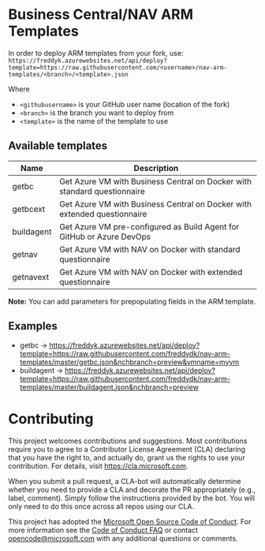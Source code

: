 # Business Central/NAV ARM Templates

In order to deploy ARM templates from your fork, use:
`https://freddyk.azurewebsites.net/api/deploy?template=https://raw.githubusercontent.com/<username>/nav-arm-templates/<branch>/<template>.json`

Where
- `<githubusername>` is your GitHub user name (location of the fork)
- `<branch>` is the branch you want to deploy from
- `<template>` is the name of the template to use

## Available templates

| Name | Description |
|---|---|
| getbc | Get Azure VM with Business Central on Docker with standard questionnaire |
| getbcext | Get Azure VM with Business Central on Docker with extended questionnaire |
| buildagent | Get Azure VM pre-configured as Build Agent for GitHub or Azure DevOps |
| getnav | Get Azure VM with NAV on Docker with standard questionnaire |
| getnavext | Get Azure VM with NAV on Docker with extended questionnaire |

**Note:** You can add parameters for prepopulating fields in the ARM template.

## Examples
- getbc -> https://freddyk.azurewebsites.net/api/deploy?template=https://raw.githubusercontent.com/freddydk/nav-arm-templates/master/getbc.json&nchbranch=preview&vmname=myvm
- buildagent -> https://freddyk.azurewebsites.net/api/deploy?template=https://raw.githubusercontent.com/freddydk/nav-arm-templates/master/buildagent.json&nchbranch=preview

# Contributing

This project welcomes contributions and suggestions.  Most contributions require you to agree to a
Contributor License Agreement (CLA) declaring that you have the right to, and actually do, grant us
the rights to use your contribution. For details, visit https://cla.microsoft.com.

When you submit a pull request, a CLA-bot will automatically determine whether you need to provide
a CLA and decorate the PR appropriately (e.g., label, comment). Simply follow the instructions
provided by the bot. You will only need to do this once across all repos using our CLA.

This project has adopted the [Microsoft Open Source Code of Conduct](https://opensource.microsoft.com/codeofconduct/).
For more information see the [Code of Conduct FAQ](https://opensource.microsoft.com/codeofconduct/faq/) or
contact [opencode@microsoft.com](mailto:opencode@microsoft.com) with any additional questions or comments.

